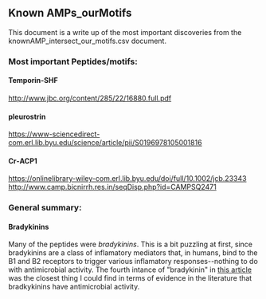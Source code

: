 ## Known AMPs_ourMotifs

This document is a write up of the most important discoveries from the knownAMP_intersect_our_motifs.csv document.

### Most important Peptides/motifs:

#### Temporin-SHF

http://www.jbc.org/content/285/22/16880.full.pdf

#### 	pleurostrin

https://www-sciencedirect-com.erl.lib.byu.edu/science/article/pii/S0196978105001816

#### Cr‐ACP1

https://onlinelibrary-wiley-com.erl.lib.byu.edu/doi/full/10.1002/jcb.23343 http://www.camp.bicnirrh.res.in/seqDisp.php?id=CAMPSQ2471

### General summary:

#### Bradykinins

Many of the peptides were *bradykinins*. This is a bit puzzling at first, since bradykinins are a class of inflamatory mediators that, in humans, bind to the B1 and B2 receptors to trigger various inflamatory responses--nothing to do with antimicrobial activity. The fourth intance of "bradykinin" in [this article](http://www.jbc.org/content/280/41/34832.full) was the closest thing I could find in terms of evidence in the literature that bradkykinins have antimicrobial activity.
